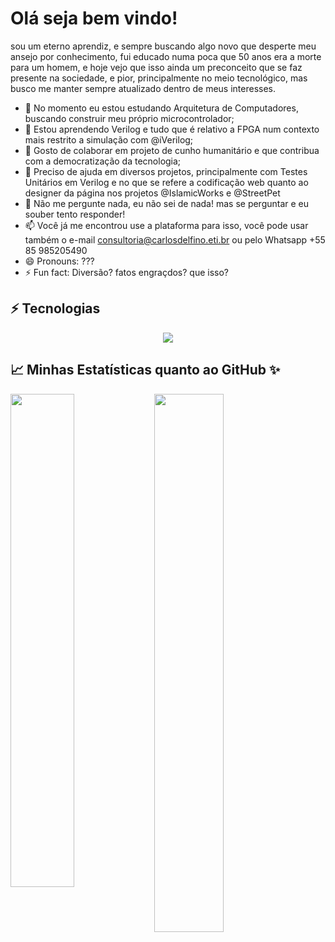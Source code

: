 Olá seja bem vindo!
===================

sou um eterno aprendiz, e sempre buscando algo novo que desperte meu ansejo por conhecimento, fui educado numa poca que 50 anos era a morte para um homem, e hoje vejo que isso ainda  um preconceito que se faz presente na sociedade, e pior, principalmente no meio tecnológico, mas busco me manter sempre atualizado dentro de meus interesses.

- 🔭 No momento eu estou estudando Arquitetura de Computadores, buscando construir meu próprio microcontrolador;
- 🌱 Estou aprendendo Verilog e tudo que é relativo a FPGA num contexto mais restrito a simulação com @iVerilog;
- 👯 Gosto de colaborar em projeto de cunho humanitário e que contribua com a democratização da tecnologia;
- 🤔 Preciso de ajuda em diversos projetos, principalmente com Testes Unitários em Verilog e no que se refere a codificação web quanto ao designer da página nos projetos @IslamicWorks e @StreetPet
- 💬 Não me pergunte nada, eu não sei de nada! mas se perguntar e eu souber tento responder!
- 📫 Você já me encontrou use a plataforma para isso, você pode usar também o e-mail consultoria@carlosdelfino.eti.br ou pelo Whatsapp +55 85 985205490
- 😄 Pronouns: ???
- ⚡ Fun fact: Diversão? fatos engraçdos? que isso?

## ⚡ Tecnologias

<div align="center">
  <img src="https://skillicons.dev/icons?i=html,angular,js,typescript,java,firebase,verilog,mysql,eclipse,git,github,gitlab"></img>
</div>
  

## 📈 Minhas Estatísticas quanto ao GitHub ✨


<img align="left" width="45%" src="https://github-readme-stats.vercel.app/api?username=carlosdelfino&show_icons=true&theme=merko"></img>

<img width="47%" src="https://github-readme-stats.vercel.app/api/top-langs/?username=carlosdelfino&layout=compact&theme=merko"></img>
